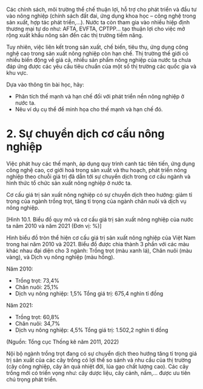 Các chính sách, môi trường thể chế thuận lợi, hỗ trợ cho phát triển và đầu tư vào nông nghiệp (chính sách đất đai, ứng dụng khoa học – công nghệ trong sản xuất, hợp tác phát triển,...). Nước ta còn tham gia vào nhiều hiệp định thương mại tự do như: AFTA, EVFTA, CPTPP... tạo thuận lợi cho việc mở rộng xuất khẩu nông sản đến các thị trường tiềm năng.

Tuy nhiên, việc liên kết trong sản xuất, chế biến, tiêu thụ, ứng dụng công nghệ cao trong sản xuất nông nghiệp còn hạn chế. Thị trường thế giới có nhiều biến động về giá cả, nhiều sản phẩm nông nghiệp của nước ta chưa đáp ứng được các yêu cầu tiêu chuẩn của một số thị trường các quốc gia và khu vực.

Dựa vào thông tin bài học, hãy:
- Phân tích thế mạnh và hạn chế đối với phát triển nền nông nghiệp ở nước ta.
- Nêu ví dụ cụ thể để minh họa cho thế mạnh và hạn chế đó.

# 2. Sự chuyển dịch cơ cấu nông nghiệp

Việc phát huy các thế mạnh, áp dụng quy trình canh tác tiên tiến, ứng dụng công nghệ cao, cơ giới hoá trong sản xuất và thu hoạch, phát triển nông nghiệp theo chuỗi giá trị đã dẫn tới sự chuyển dịch trong cơ cấu ngành và hình thức tổ chức sản xuất nông nghiệp ở nước ta.

Cơ cấu giá trị sản xuất nông nghiệp có sự chuyển dịch theo hướng: giảm tỉ trọng của ngành trồng trọt, tăng tỉ trọng của ngành chăn nuôi và dịch vụ nông nghiệp.

[Hình 10.1. Biểu đồ quy mô và cơ cấu giá trị sản xuất nông nghiệp của nước ta năm 2010 và năm 2021 (Đơn vị: %)]

Hình biểu đồ tròn thể hiện cơ cấu giá trị sản xuất nông nghiệp của Việt Nam trong hai năm 2010 và 2021. Biểu đồ được chia thành 3 phần với các màu khác nhau đại diện cho 3 ngành: Trồng trọt (màu xanh lá), Chăn nuôi (màu vàng), và Dịch vụ nông nghiệp (màu hồng).

Năm 2010:
- Trồng trọt: 73,4%
- Chăn nuôi: 25,1%
- Dịch vụ nông nghiệp: 1,5%
Tổng giá trị: 675,4 nghìn tỉ đồng

Năm 2021:
- Trồng trọt: 60,8%
- Chăn nuôi: 34,7%
- Dịch vụ nông nghiệp: 4,5%
Tổng giá trị: 1.502,2 nghìn tỉ đồng

(Nguồn: Tổng cục Thống kê năm 2011, 2022)

Nội bộ ngành trồng trọt đang có sự chuyển dịch theo hướng tăng tỉ trọng giá trị sản xuất của các cây trồng có lợi thế so sánh và nhu cầu của thị trường (cây công nghiệp, cây ăn quả nhiệt đới, lúa gạo chất lượng cao). Các cây trồng mới có triển vọng như: cây dược liệu, cây cảnh, nấm,... được ưu tiên chú trọng phát triển.